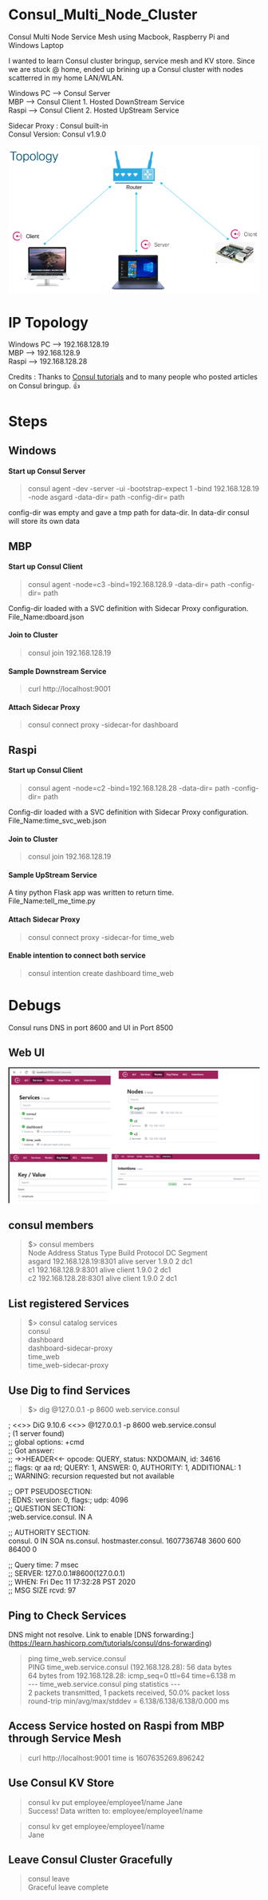 # Consul_Multi_Node_Cluster
Consul Multi Node Service Mesh using Macbook, Raspberry Pi and Windows Laptop

I wanted to learn Consul cluster bringup, service mesh and KV store. Since we are stuck @ home, ended up brining up a Consul cluster with nodes scatterred in my home LAN/WLAN.

Windows PC --> Consul Server </br>
MBP --> Consul Client 1. Hosted DownStream Service</br> 
Raspi --> Consul Client 2. Hosted UpStream Service</br> 

Sidecar Proxy : Consul built-in </br> 
Consul Version: Consul v1.9.0 </br> 

![topology](topology.png)

# IP Topology

Windows PC --> 192.168.128.19 </br>
MBP --> 192.168.128.9 </br> 
Raspi --> 192.168.128.28 </br> 

Credits : Thanks to [Consul tutorials](https://learn.hashicorp.com/consul) and to many people who posted articles on Consul bringup. :+1:

# Steps

## Windows

#### Start up Consul Server
> consul agent -dev -server -ui -bootstrap-expect 1 -bind 192.168.128.19 -node asgard -data-dir= path -config-dir= path </br> 
  
config-dir was empty and gave a tmp path for data-dir. In data-dir consul will store its own data <br>

## MBP

#### Start up Consul Client

> consul agent  -node=c3 -bind=192.168.128.9 -data-dir= path -config-dir= path </br> 
  
Config-dir loaded with a SVC definition with Sidecar Proxy configuration. </br> 
File_Name:dboard.json </br> 

#### Join to Cluster

> consul join 192.168.128.19

#### Sample Downstream Service

> curl http://localhost:9001  

#### Attach Sidecar Proxy

> consul connect proxy -sidecar-for dashboard

## Raspi

#### Start up Consul Client

> consul agent  -node=c2 -bind=192.168.128.28 -data-dir= path -config-dir= path </br> 
  
Config-dir loaded with a SVC definition with Sidecar Proxy configuration. </br> 
File_Name:time_svc_web.json </br> 

#### Join to Cluster

> consul join 192.168.128.19

#### Sample UpStream Service

A tiny python Flask app was written to return time. </br> 
File_Name:tell_me_time.py </br> 

#### Attach Sidecar Proxy

>  consul connect proxy -sidecar-for time_web

#### Enable intention to connect both service

> consul intention create dashboard time_web


# Debugs

Consul runs DNS in port 8600 and UI in Port 8500 </br> 

## Web UI

![final](final.png)

## consul members

> $> consul members </br>
Node    Address              Status  Type    Build  Protocol  DC   Segment </br>
asgard  192.168.128.19:8301  alive   server  1.9.0  2         dc1  <all> </br> 
c1      192.168.128.9:8301   alive   client  1.9.0  2         dc1  <default> </br> 
c2      192.168.128.28:8301  alive   client  1.9.0  2         dc1  <default> </br> 

## List registered Services

> $> consul catalog services </br> 
consul </br> 
dashboard </br> 
dashboard-sidecar-proxy </br> 
time_web </br> 
time_web-sidecar-proxy </br> 


## Use Dig to find Services 

> $> dig @127.0.0.1 -p 8600  web.service.consul </br> 

; <<>> DiG 9.10.6 <<>> @127.0.0.1 -p 8600 web.service.consul </br> 
; (1 server found) </br> 
;; global options: +cmd </br> 
;; Got answer:</br> 
;; ->>HEADER<<- opcode: QUERY, status: NXDOMAIN, id: 34616</br> 
;; flags: qr aa rd; QUERY: 1, ANSWER: 0, AUTHORITY: 1, ADDITIONAL: 1</br> 
;; WARNING: recursion requested but not available</br> 

;; OPT PSEUDOSECTION:</br> 
; EDNS: version: 0, flags:; udp: 4096</br> 
;; QUESTION SECTION:</br> 
;web.service.consul.		IN	A</br> 

;; AUTHORITY SECTION:</br> 
consul.			0	IN	SOA	ns.consul. hostmaster.consul. 1607736748 3600 600 86400 0</br> 

;; Query time: 7 msec</br> 
;; SERVER: 127.0.0.1#8600(127.0.0.1)</br> 
;; WHEN: Fri Dec 11 17:32:28 PST 2020</br> 
;; MSG SIZE  rcvd: 97</br> 


## Ping to Check Services 

DNS might not resolve. Link to enable [DNS forwarding:] (https://learn.hashicorp.com/tutorials/consul/dns-forwarding)

> ping time_web.service.consul  </br> 
PING time_web.service.consul (192.168.128.28): 56 data bytes  </br>
64 bytes from 192.168.128.28: icmp_seq=0 ttl=64 time=6.138 m</br>
--- time_web.service.consul ping statistics ---   </br> 
2 packets transmitted, 1 packets received, 50.0% packet loss </br> 
round-trip min/avg/max/stddev = 6.138/6.138/6.138/0.000 ms </br> 

## Access Service hosted on Raspi from MBP through Service Mesh

> curl http://localhost:9001
> time is 1607635269.896242

## Use Consul KV Store

> consul kv put employee/employee1/name Jane </br> 
Success! Data written to: employee/employee1/name </br> 

> consul kv get employee/employee1/name </br> 
Jane </br> 


## Leave Consul Cluster Gracefully

> consul leave</br> 
Graceful leave complete </br> 
